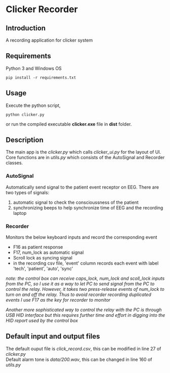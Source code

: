 # Clicker Recorder
## Introduction
A recording application for clicker system
## Requirements
Python 3 and Windows OS
```
pip install -r requirements.txt
```
## Usage
Execute the python script,
```
python clicker.py
```
or run the compiled executable **clicker.exe** file in **dist** folder.

## Description
The main app is the *clicker.py* which calls *clicker_ui.py* for the layout of UI.
Core functions are in *utils.py* which consists of the AutoSignal and Recorder classes.
### AutoSignal
Automatically send signal to the patient event receptor on EEG.
There are two types of signals:
1. automatic signal to check the conscioussness of the patient
2. synchronizing beeps to help synchronize time of EEG and the recording laptop

### Recorder
Monitors the below keyboard inputs and record the corresponding event
- F16 as patient response
- F17, num_lock as automatic signal
- Scroll lock as syncing signal
- in the recording csv file, 'event' column records each event with label 'tech', 'patient', 'auto', 'sync'  

*note: the control box can receive caps_lock, num_lock and scoll_lock inputs from the PC, so I use it as a way to let PC to send signal from the PC to control the relay. However, it takes two press-release events of num_lock to turn on and off the relay. Thus to avoid recorder recording duplicated events I use F17 as the key for recorder to monitor*  

*Another more sophisticated way to control the relay with the PC is through USB HID interface but this requires further time and effort in digging into the HID report used by the control box*


## Default input and output files
The default ouput file is *click_record.csv*, this can be modified in line 27 of *clicker.py*  
Default alarm tone is *data/200.wav*, this can be changed in line 160 of *utils.py*

